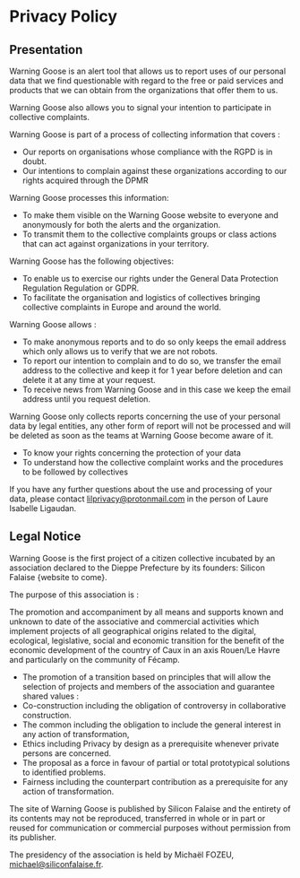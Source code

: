 # Privacy Policy

## Presentation

Warning Goose is an alert tool that allows us to report uses of our personal
data that we find questionable with regard to the free or paid services and
products that we can obtain from the organizations that offer them to us. 

Warning Goose also allows you to signal your intention to participate in
collective complaints.

Warning Goose is part of a process of collecting information that covers :

* Our reports on organisations whose compliance with the RGPD is in doubt.
* Our intentions to complain against these organizations according to our
  rights acquired through the DPMR


Warning Goose processes this information:

* To make them visible on the Warning Goose website to everyone and anonymously
  for both the alerts and the organization.
* To transmit them to the collective complaints groups or class actions that
  can act against organizations in your territory.


Warning Goose has the following objectives:

* To enable us to exercise our rights under the General Data Protection Regulation
  Regulation or GDPR.
* To facilitate the organisation and logistics of collectives bringing
  collective complaints in Europe and around the world.


Warning Goose allows :

* To make anonymous reports and to do so only keeps the email address which
  only allows us to verify that we are not robots.
* To report our intention to complain and to do so, we transfer the email
  address to the collective and keep it for 1 year before deletion and can
  delete it at any time at your request.
* To receive news from Warning Goose and in this case we keep the email address
  until you request deletion.


Warning Goose only collects reports concerning the use of your personal data by
legal entities, any other form of report will not be processed and will be
deleted as soon as the teams at Warning Goose become aware of it.

* To know your rights concerning the protection of your data
* To understand how the collective complaint works and the procedures to be
  followed by collectives


If you have any further questions about the use and processing of your data,
please contact lilprivacy@protonmail.com in the person of Laure Isabelle
Ligaudan.

## Legal Notice

Warning Goose is the first project of a citizen collective incubated by an
association declared to the Dieppe Prefecture by its founders: Silicon Falaise
{website to come}.

The purpose of this association is :

The promotion and accompaniment by all means and supports known and unknown to
date of the associative and commercial activities which implement projects of
all geographical origins related to the digital, ecological, legislative,
social and economic transition for the benefit of the economic development of
the country of Caux in an axis Rouen/Le Havre and particularly on the community
of Fécamp.

* The promotion of a transition based on principles that will allow the
  selection of projects and members of the association and guarantee shared
  values :
* Co-construction including the obligation of controversy in collaborative
  construction.
* The common including the obligation to include the general interest in any
  action of transformation,
* Ethics including Privacy by design as a prerequisite whenever private persons
  are concerned.
* The proposal as a force in favour of partial or total prototypical solutions
  to identified problems.
* Fairness including the counterpart contribution as a prerequisite for any
  action of transformation.

The site of Warning Goose is published by Silicon Falaise and the entirety of
its contents may not be reproduced, transferred in whole or in part or reused
for communication or commercial purposes without permission from its publisher.

The presidency of the association is held by Michaël FOZEU,
michael@siliconfalaise.fr.

